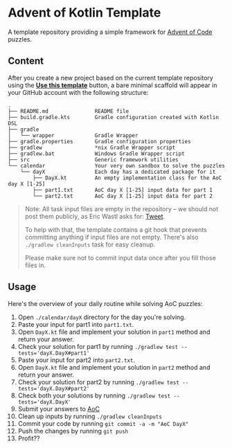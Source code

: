 # Advent of Kotlin Template

A template repository providing a simple framework for [Advent of Code](https://adventofcode.com) puzzles.

## Content

After you create a new project based on the current template repository using the [**Use this template**](https://github.com/mpetuska/template-advent-of-kotlin/generate) button,
a bare minimal scaffold will appear in your GitHub account with the following structure:

```
.
├── README.md               README file
├── build.gradle.kts        Gradle configuration created with Kotlin DSL
├── gradle
│   └── wrapper             Gradle Wrapper
├── gradle.properties       Gradle configuration properties
├── gradlew                 *nix Gradle Wrapper script
├── gradlew.bat             Windows Gradle Wrapper script
├── src                     Generic framework utilities
└── calendar                Your very own sandbox to solve the puzzles
    └── dayX                Each day has a dedicated package for it
        ├── DayX.kt         An empty implementation class for the AoC day X [1-25]
        ├── part1.txt       AoC day X [1-25] input data for part 1
        └── part2.txt       AoC day X [1-25] input data for part 2
```

> Note: All task input files are empty in the repository – we should not post them publicly, as
> Eric Wastl asks for: [Tweet](https://twitter.com/ericwastl/status/1465805354214830081).
>
> To help with that, the template contains a git hook that prevents committing anything if input files are not empty.
> There's also `./gradlew cleanInputs` task for easy cleanup.
>
> Please make sure not to commit input data once after you fill those files in.

## Usage

Here's the overview of your daily routine while solving AoC puzzles:

1. Open `./calendar/dayX` directory for the day you're solving.
2. Paste your input for part1 into `part1.txt`.
3. Open `DayX.kt` file and implement your solution in `part1` method and return your answer.
4. Check your solution for part1 by running `./gradlew test --tests='dayX.DayX#part1'`
5. Paste your input for part2 into `part2.txt`.
6. Open `DayX.kt` file and implement your solution in `part2` method and return your answer.
7. Check your solution for part2 by running `./gradlew test --tests='dayX.DayX#part2'`
8. Check both your solutions by running `./gradlew test --tests='dayX.DayX'`
9. Submit your answers to [AoC](https://adventofcode.com)
10. Clean up inputs by running `./gradlew cleanInputs`
11. Commit your code by running `git commit -a -m "AoC DayX"`
12. Push the changes by running `git push`
13. Profit??
